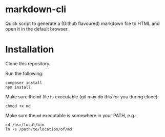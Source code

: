 # markdown-cli
Quick script to generate a (Github flavoured) markdown file to HTML and open it in the default browser.

# Installation

Clone this repository.

Run the following:
```
composer install
npm install
```

Make sure the `md` file is executable (git may do this for you during clone):
```
chmod +x md
```

Make sure the `md` executable is somewhere in your PATH, e.g.:
```
cd /usr/local/bin
ln -s /path/to/location/of/md
```